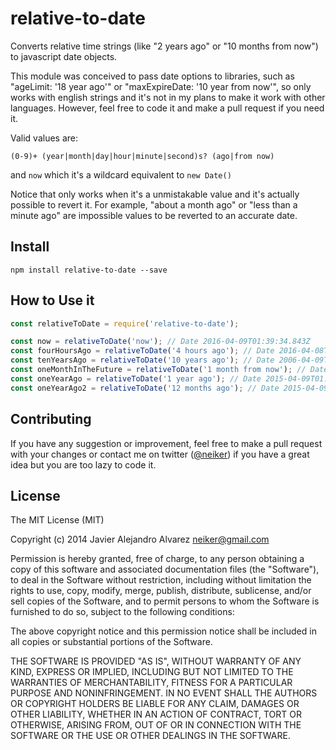 relative-to-date
=================

Converts relative time strings (like "2 years ago" or "10 months from now") to javascript date objects.

This module was conceived to pass date options to libraries, such as "ageLimit: '18 year ago'" or "maxExpireDate: '10 year from now'", so only works with english strings and it's not in my plans to make it work with other languages. However, feel free to code it and make a pull request if you need it.  

Valid values are:
```
(0-9)+ (year|month|day|hour|minute|second)s? (ago|from now)
```

and
```now``` which it's a wildcard equivalent to ```new Date()```

Notice that only works when it's a unmistakable value and it's actually possible to revert it. For example, "about a month ago" or "less than a minute ago" are impossible values to be reverted to an accurate date.

Install
-------

```
npm install relative-to-date --save
```


How to Use it
----------

```javascript
const relativeToDate = require('relative-to-date');

const now = relativeToDate('now'); // Date 2016-04-09T01:39:34.843Z
const fourHoursAgo = relativeToDate('4 hours ago'); // Date 2016-04-08T21:39:34.010Z
const tenYearsAgo = relativeToDate('10 years ago'); // Date 2006-04-09T01:39:34.843Z
const oneMonthInTheFuture = relativeToDate('1 month from now'); // Date 2016-05-09T01:39:34.843Z
const oneYearAgo = relativeToDate('1 year ago'); // Date 2015-04-09T01:39:34.843Z
const oneYearAgo2 = relativeToDate('12 months ago'); // Date 2015-04-09T01:39:34.843Z

```

Contributing
--------
If you have any suggestion or improvement, feel free to make a pull request with your changes or contact me on twitter ([@neiker](http://twitter.com/neiker)) if you have a great idea but you are too lazy to code it.

License
-------

The MIT License (MIT)

Copyright (c) 2014 Javier Alejandro Alvarez <neiker@gmail.com>

Permission is hereby granted, free of charge, to any person obtaining a copy
of this software and associated documentation files (the "Software"), to deal
in the Software without restriction, including without limitation the rights
to use, copy, modify, merge, publish, distribute, sublicense, and/or sell
copies of the Software, and to permit persons to whom the Software is
furnished to do so, subject to the following conditions:

The above copyright notice and this permission notice shall be included in
all copies or substantial portions of the Software.

THE SOFTWARE IS PROVIDED "AS IS", WITHOUT WARRANTY OF ANY KIND, EXPRESS OR
IMPLIED, INCLUDING BUT NOT LIMITED TO THE WARRANTIES OF MERCHANTABILITY,
FITNESS FOR A PARTICULAR PURPOSE AND NONINFRINGEMENT. IN NO EVENT SHALL THE
AUTHORS OR COPYRIGHT HOLDERS BE LIABLE FOR ANY CLAIM, DAMAGES OR OTHER
LIABILITY, WHETHER IN AN ACTION OF CONTRACT, TORT OR OTHERWISE, ARISING FROM,
OUT OF OR IN CONNECTION WITH THE SOFTWARE OR THE USE OR OTHER DEALINGS IN
THE SOFTWARE.
